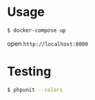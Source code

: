 # Usage
```bash
$ docker-compose up
```

open `http://localhost:8080`

# Testing
```bash
$ phpunit --colors
```

